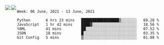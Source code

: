<a href="https://github.com/anuraghazra/github-readme-stats">
  <img align="left" src="https://github-readme-stats.vercel.app/api?username=Tanesan&count_private=true&show_icons=true" />
</a>
<a href="https://github.com/anuraghazra/github-readme-stats">
  <img align="left" src="https://github-readme-stats.vercel.app/api/top-langs/?username=Tanesan" />
</a>

<!--START_SECTION:waka-->
```text
Week: 06 June, 2021 - 13 June, 2021

Python       6 hrs 23 mins   █████████████████▒░░░░░░░   69.28 % 
JavaScript   1 hr 42 mins    ████▓░░░░░░░░░░░░░░░░░░░░   18.56 % 
YAML         41 mins         ██░░░░░░░░░░░░░░░░░░░░░░░   07.52 % 
JSON         18 mins         █░░░░░░░░░░░░░░░░░░░░░░░░   03.35 % 
Git Config   5 mins          ▒░░░░░░░░░░░░░░░░░░░░░░░░   01.08 % 
```
<!--END_SECTION:waka-->
